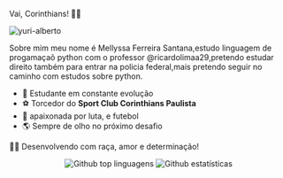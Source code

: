  Vai, Corinthians! 🖤🤍

![yuri-alberto](https://github.com/user-attachments/assets/9b473e02-1244-4ebe-aa8d-a088c06155bd)



 Sobre mim
 meu nome é Mellyssa Ferreira Santana,estudo linguagem de progamaçaõ python com o professor @ricardolimaa29,pretendo estudar direito também para entrar na policia federal,mais pretendo seguir no caminho com estudos sobre python.

 
- 🧠 Estudante em constante evolução  
- ⚽ Torcedor do **Sport Club Corinthians Paulista**  
- 🔧 apaixonada por luta, e futebol  
- 🌎 Sempre de olho no próximo desafio

🏳️‍🌈 Desenvolvendo com raça, amor e determinação!

<div align="center">
  <img src="https://github-readme-stats.vercel.app/api/top-langs/?username=memel16&layout=compact&langs_count=20&theme=tokyonight" alt="Github top linguagens"/>
  <img src="https://github-readme-streak-stats.herokuapp.com/?user=memel6&theme=tokyonight" alt="Github estatísticas"/>
</div>



